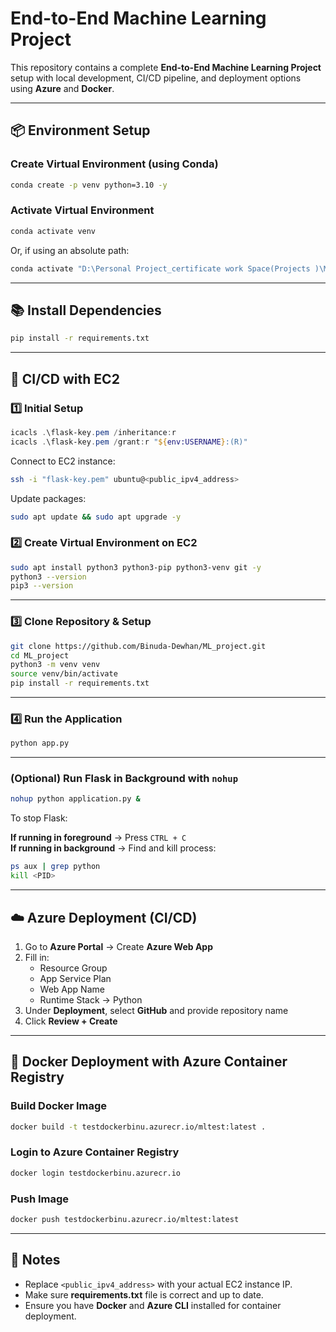 # End-to-End Machine Learning Project

This repository contains a complete **End-to-End Machine Learning Project** setup with local development, CI/CD pipeline, and deployment options using **Azure** and **Docker**.

---

## 📦 Environment Setup

### Create Virtual Environment (using Conda)
```bash
conda create -p venv python=3.10 -y
```

### Activate Virtual Environment
```bash
conda activate venv
```
Or, if using an absolute path:
```bash
conda activate "D:\Personal Project_certificate work Space(Projects )\ML_project_repo\venv"
```

---

## 📚 Install Dependencies
```bash
pip install -r requirements.txt
```

---

## 🚀 CI/CD with EC2

### 1️⃣ Initial Setup
```powershell
icacls .\flask-key.pem /inheritance:r
icacls .\flask-key.pem /grant:r "${env:USERNAME}:(R)"
```
Connect to EC2 instance:
```bash
ssh -i "flask-key.pem" ubuntu@<public_ipv4_address>
```

Update packages:
```bash
sudo apt update && sudo apt upgrade -y
```

### 2️⃣ Create Virtual Environment on EC2
```bash
sudo apt install python3 python3-pip python3-venv git -y
python3 --version
pip3 --version
```

---

### 3️⃣ Clone Repository & Setup
```bash
git clone https://github.com/Binuda-Dewhan/ML_project.git
cd ML_project
python3 -m venv venv
source venv/bin/activate
pip install -r requirements.txt
```

---

### 4️⃣ Run the Application
```bash
python app.py
```

---

### (Optional) Run Flask in Background with `nohup`
```bash
nohup python application.py &
```
To stop Flask:

**If running in foreground** → Press `CTRL + C`  
**If running in background** → Find and kill process:
```bash
ps aux | grep python
kill <PID>
```

---

## ☁️ Azure Deployment (CI/CD)

1. Go to **Azure Portal** → Create **Azure Web App**
2. Fill in:
   - Resource Group
   - App Service Plan
   - Web App Name
   - Runtime Stack → Python
3. Under **Deployment**, select **GitHub** and provide repository name
4. Click **Review + Create**

---

## 🐳 Docker Deployment with Azure Container Registry

### Build Docker Image
```bash
docker build -t testdockerbinu.azurecr.io/mltest:latest .
```

### Login to Azure Container Registry
```bash
docker login testdockerbinu.azurecr.io
```

### Push Image
```bash
docker push testdockerbinu.azurecr.io/mltest:latest
```

---

## 📄 Notes
- Replace `<public_ipv4_address>` with your actual EC2 instance IP.
- Make sure **requirements.txt** file is correct and up to date.
- Ensure you have **Docker** and **Azure CLI** installed for container deployment.
